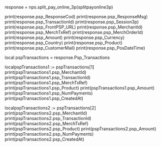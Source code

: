 
response = nps.split_pay_online_3p(splitpayonline3p)

print(response.psp_ResponseCod)
print(response.psp_ResponseMsg)
print(response.psp_TransactionId)
print(response.psp_Session3p)
print(response.psp_FrontPSP_URL)
print(response.psp_MerchantId)
print(response.psp_MerchTxRef)
print(response.psp_MerchOrderId)
print(response.psp_Amount)
print(response.psp_Currency)
print(response.psp_Country)
print(response.psp_Product)
print(response.psp_CustomerMail)
print(response.psp_PosDateTime)

local pspTransactions = response.Psp_Transactions

localpspTransactions1 := pspTransactions[1]
print(pspTransactions1.psp_MerchantId)
print(pspTransactions1.psp_TransactionId)
print(pspTransactions1.psp_MerchTxRef)
print(pspTransactions1.psp_Product)
print(pspTransactions1.psp_Amount)
print(pspTransactions1.psp_NumPayments)
print(pspTransactions1.psp_CreatedAt)


localpspTransactions2 := pspTransactions[2]
print(pspTransactions2.psp_MerchantId)
print(pspTransactions2.psp_TransactionId)
print(pspTransactions2.psp_MerchTxRef)
print(pspTransactions2.psp_Product)
print(pspTransactions2.psp_Amount)
print(pspTransactions2.psp_NumPayments)
print(pspTransactions2.psp_CreatedAt)


